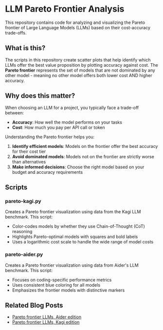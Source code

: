 # LLM Pareto Frontier Analysis

This repository contains code for analyzing and visualizing the Pareto frontier of Large Language Models (LLMs) based on their cost-accuracy trade-offs.

## What is this?

The scripts in this repository create scatter plots that help identify which LLMs offer the best value proposition by plotting accuracy against cost. The **Pareto frontier** represents the set of models that are not dominated by any other model - meaning no other model offers both lower cost AND higher accuracy.

## Why does this matter?

When choosing an LLM for a project, you typically face a trade-off between:
- **Accuracy**: How well the model performs on your tasks
- **Cost**: How much you pay per API call or token

Understanding the Pareto frontier helps you:
1. **Identify efficient models**: Models on the frontier offer the best accuracy for their cost tier
2. **Avoid dominated models**: Models not on the frontier are strictly worse than alternatives
3. **Make informed decisions**: Choose the right model based on your budget and accuracy requirements

## Scripts

### pareto-kagi.py
Creates a Pareto frontier visualization using data from the Kagi LLM benchmark. This script:
- Color-codes models by whether they use Chain-of-Thought (CoT) reasoning
- Highlights Pareto-optimal models with squares and bold labels
- Uses a logarithmic cost scale to handle the wide range of model costs

### pareto-aider.py  
Creates a Pareto frontier visualization using data from Aider's LLM benchmark. This script:
- Focuses on coding-specific performance metrics
- Uses consistent blue coloring for all models
- Emphasizes the frontier models with distinctive markers

## Related Blog Posts

- [Pareto frontier LLMs, Aider edition](https://samek.fyi/pareto-frontier-llms-aider-edition/)
- [Pareto frontier LLMs, Kagi edition](https://samek.fyi/pareto-frontier-models-kagi-edition/)
